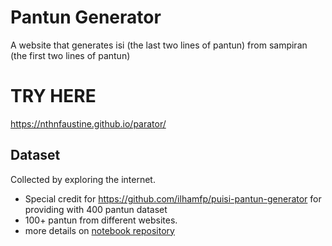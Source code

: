# Pantun Generator
A website that generates isi (the last two lines of pantun) from sampiran (the first two lines of pantun)
# TRY HERE
https://nthnfaustine.github.io/parator/

## Dataset
Collected by exploring the internet. 
* Special credit for https://github.com/ilhamfp/puisi-pantun-generator for providing with 400 pantun dataset
* 100+ pantun from different websites.
* more details on [notebook repository](https://github.com/nthnfaustine/parator_model)
